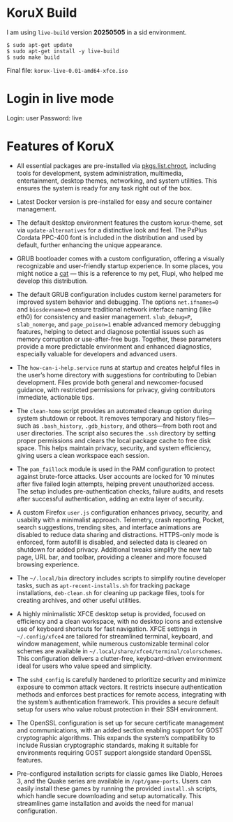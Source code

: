 # KoruX Build

I am using `live-build` version **20250505** in a sid environment.

```
$ sudo apt-get update
$ sudo apt-get install -y live-build
$ sudo make build
```

Final file: `korux-live-0.01-amd64-xfce.iso`

# Login in live mode

Login: user
Password: live

# Features of KoruX

* All essential packages are pre-installed via
  [pkgs.list.chroot](https://github.com/KoruX-GNU-Linux/KoruX/blob/master/config/package-lists/pkgs.list.chroot),
  including tools for development, system administration, multimedia,
  entertainment, desktop themes, networking, and system utilities. This ensures
  the system is ready for any task right out of the box.

* Latest Docker version is pre-installed for easy and secure container
  management.

* The default desktop environment features the custom korux-theme, set via
  `update-alternatives` for a distinctive look and feel. The PxPlus Cordata PPC-400
  font is included in the distribution and used by default, further enhancing the
  unique appearance.

* GRUB bootloader comes with a custom configuration, offering a visually
  recognizable and user-friendly startup experience. In some places, you might
  notice a [cat](https://github.com/KoruX-GNU-Linux/KoruX/blob/master/flupi.jpg)
  — this is a reference to my pet, Flupi, who helped me develop this distribution.

* The default GRUB configuration includes custom kernel parameters for
  improved system behavior and debugging. The options `net.ifnames=0` and
  `biosdevname=0` ensure traditional network interface naming (like eth0) for
  consistency and easier management. `slub_debug=P`, `slab_nomerge`, and
  `page_poison=1` enable advanced memory debugging features, helping to detect and
  diagnose potential issues such as memory corruption or use-after-free bugs.
  Together, these parameters provide a more predictable environment and enhanced
  diagnostics, especially valuable for developers and advanced users.

* The `how-can-i-help.service` runs at startup and creates helpful files in the
  user’s home directory with suggestions for contributing to Debian development.
  Files provide both general and newcomer-focused guidance, with restricted
  permissions for privacy, giving contributors immediate, actionable tips.

* The `clean-home` script provides an automated cleanup option during system
  shutdown or reboot. It removes temporary and history files—such as
  `.bash_history`, `.gdb_history`, and others—from both root and user directories.
  The script also secures the `.ssh` directory by setting proper permissions and
  clears the local package cache to free disk space. This helps maintain privacy,
  security, and system efficiency, giving users a clean workspace each session.

* The `pam_faillock` module is used in the PAM configuration to protect against
  brute-force attacks. User accounts are locked for 10 minutes after five failed
  login attempts, helping prevent unauthorized access. The setup includes
  pre-authentication checks, failure audits, and resets after successful
  authentication, adding an extra layer of security.

* A custom Firefox `user.js` configuration enhances privacy, security, and
  usability with a minimalist approach. Telemetry, crash reporting, Pocket,
  search suggestions, trending sites, and interface animations are disabled to
  reduce data sharing and distractions. HTTPS-only mode is enforced, form autofill
  is disabled, and selected data is cleared on shutdown for added privacy.
  Additional tweaks simplify the new tab page, URL bar, and toolbar, providing a
  cleaner and more focused browsing experience.

* The `~/.local/bin` directory includes scripts to simplify routine developer
  tasks, such as `apt-recent-installs.sh` for tracking package installations,
  `deb-clean.sh` for cleaning up package files, tools for creating archives, and
  other useful utilities.

* A highly minimalistic XFCE desktop setup is provided, focused on efficiency and
  a clean workspace, with no desktop icons and extensive use of keyboard shortcuts
  for fast navigation. XFCE settings in `~/.config/xfce4` are tailored for
  streamlined terminal, keyboard, and window management, while numerous
  customizable terminal color schemes are available in
  `~/.local/share/xfce4/terminal/colorschemes`. This configuration delivers a
  clutter-free, keyboard-driven environment ideal for users who value speed and
  simplicity.

* The `sshd_config` is carefully hardened to prioritize security and minimize
  exposure to common attack vectors. It restricts insecure authentication methods
  and enforces best practices for remote access, integrating with the system’s
  authentication framework. This provides a secure default setup for users who
  value robust protection in their SSH environment.

* The OpenSSL configuration is set up for secure certificate management and
  communications, with an added section enabling support for GOST cryptographic
  algorithms. This expands the system’s compatibility to include Russian
  cryptographic standards, making it suitable for environments requiring GOST
  support alongside standard OpenSSL features.

* Pre-configured installation scripts for classic games like Diablo, Heroes 3, and
  the Quake series are available in `/opt/game-ports`. Users can easily install
  these games by running the provided `install.sh` scripts, which handle secure
  downloading and setup automatically. This streamlines game installation and
  avoids the need for manual configuration.
